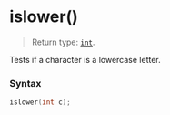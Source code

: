 # islower()

> Return type: [`int`](/data-types/int/).

Tests if a character is a lowercase letter.

### Syntax

```c
islower(int c);
```